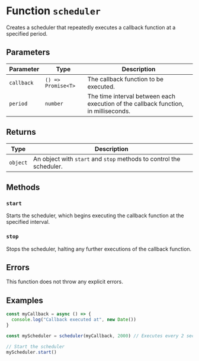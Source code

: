 # Function `scheduler`

Creates a scheduler that repeatedly executes a callback function at a specified period.

## Parameters

| Parameter  | Type               | Description                                                                         |
| ---------- | ------------------ | ----------------------------------------------------------------------------------- |
| `callback` | `() => Promise<T>` | The callback function to be executed.                                               |
| `period`   | `number`           | The time interval between each execution of the callback function, in milliseconds. |

## Returns

| Type     | Description                                                         |
| -------- | ------------------------------------------------------------------- |
| `object` | An object with `start` and `stop` methods to control the scheduler. |

## Methods

### `start`

Starts the scheduler, which begins executing the callback function at the specified interval.

### `stop`

Stops the scheduler, halting any further executions of the callback function.

## Errors

This function does not throw any explicit errors.

## Examples

```typescript
const myCallback = async () => {
  console.log("Callback executed at", new Date())
}

const myScheduler = scheduler(myCallback, 2000) // Executes every 2 seconds

// Start the scheduler
myScheduler.start()
```
